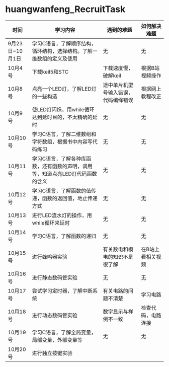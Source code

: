 # huangwanfeng_RecruitTask
                                                                                                        
   | 时间 | 学习内容 | 遇到的难题 | 如何解决难题 |
   | --- | --- | --- | --- |
   | 9月23日~10月1日 | 学习C语言，了解顺序结构，循环结构，选择结构。了解一维数组的定义及使用 | 无 | 无 |
   | 10月4号 | 下载keil5和STC | 下载速度慢，破解keil | 根据B站视频操作 |  
   | 10月8号 | 点亮一个LED灯，了解LED灯的一些构造 | 途中单片机型号输入错误，代码编绎错误 | 根据网上教程改正 | 
   | 10月9号 | 使LED灯闪烁，用while循环达到延时目的，不太精确的延时 | 无 | 无 | 
   | 10月10号 | 学习C语言，了解二维数组和字符数组，根据书中内容写代码练习 | 无 | 无 | 
   | 10月11号 | 学习C语言，了解各种库函数，还有函数的声明，调用等，知道点亮LED灯代码函数的含义 | 无 | 无 | 
   | 10月12号 | 学习C语言，了解函数的值传递，函数的返回值，地止传递方式 | 无 | 无 |  
   | 10月13号 | 进行LED流水灯的操作，用while循环来延时 | 无 | 无 |  
   | 10月14号 | 学习C语言，了解函数的递归 | 无 | 无 | 
   | 10月15号 | 进行蜂鸣器实验 | 有关数电和模电的知识不是很了解 | 在B站上看相关视频 |  
   | 10月16号 | 进行静态数码管实验 | 无 | 无 |  
   | 10月17号 | 尝试学习定时器，了解中断系统 | 有关电路的问题不清楚 | 学习电路 | 
   | 10月18号 | 进行动态数码管实验 | 数字显示与样例不一致 | 检查代码，电路连接 |  
   | 10月19号 | 学习C语言，了解全局变量，局部变量，外部变量等 | 无 | 无 |  
   | 10月20号 | 进行独立按键实验 |
